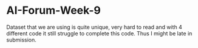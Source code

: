 # AI-Forum-Week-9

Dataset that we are using is quite unique, very hard to read and with 4 different code it still struggle to complete this code.
Thus I might be late in submission.
